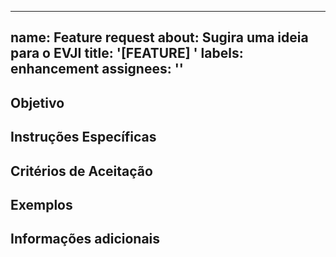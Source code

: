 
---
name: Feature request
about: Sugira uma ideia para o EVJI
title: '[FEATURE] '
labels: enhancement
assignees: ''
---

## Objetivo
<!-- Descreva claramente o objetivo desta feature -->

## Instruções Específicas
<!-- Forneça instruções detalhadas sobre como implementar esta feature -->

## Critérios de Aceitação
<!-- Liste os critérios que devem ser atendidos para que esta feature seja considerada completa -->

## Exemplos
<!-- Se aplicável, forneça exemplos de como esta feature deve funcionar -->

## Informações adicionais
<!-- Adicione qualquer outra informação relevante aqui -->

